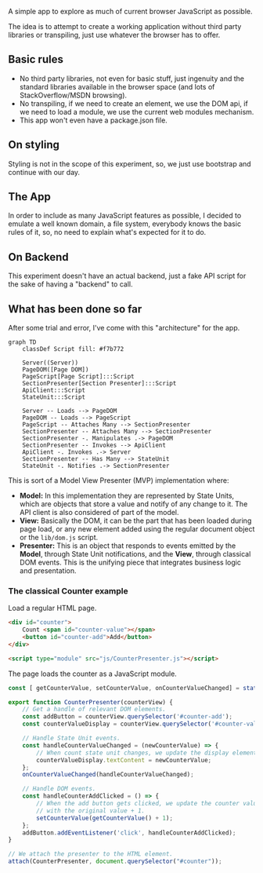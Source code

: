 A simple app to explore as much of current browser JavaScript as possible.

The idea is to attempt to create a working application without third party libraries or transpiling, just use whatever the browser has to offer.

## Basic rules

* No third party libraries, not even for basic stuff, just ingenuity and the standard libraries available in the browser space (and lots of StackOverflow/MSDN browsing).
* No transpiling, if we need to create an element, we use the DOM api, if we need to load a module, we use the current web modules mechanism.
* This app won't even have a package.json file.

## On styling

Styling is not in the scope of this experiment, so, we just use bootstrap and continue with our day.

## The App

In order to include as many JavaScript features as possible, I decided to emulate a well known domain, a file system, everybody knows the basic rules of it, so, no need to explain what's expected for it to do.

## On Backend

This experiment doesn't have an actual backend, just a fake API script for the sake of having a "backend" to call.

## What has been done so far

After some trial and error, I've come with this "architecture" for the app.

```mermaid
graph TD
    classDef Script fill: #f7b772

    Server((Server))
    PageDOM([Page DOM])
    PageScript[Page Script]:::Script
    SectionPresenter[Section Presenter]:::Script
    ApiClient:::Script
    StateUnit:::Script

    Server -- Loads --> PageDOM
    PageDOM -- Loads --> PageScript
    PageScript -- Attaches Many --> SectionPresenter
    SectionPresenter -- Attaches Many --> SectionPresenter
    SectionPresenter -. Manipulates .-> PageDOM
    SectionPresenter -- Invokes --> ApiClient
    ApiClient -. Invokes .-> Server
    SectionPresenter -- Has Many --> StateUnit
    StateUnit -. Notifies .-> SectionPresenter
```

This is sort of a Model View Presenter (MVP) implementation where:

* **Model:** In this implementation they are represented by State Units, which are objects that store a value and notify of any change to it. The API client is also considered of part of the model.
* **View:** Basically the DOM, it can be the part that has been loaded during page load, or any new element added using the regular document object or the `lib/dom.js` script.
* **Presenter:** This is an object that responds to events emitted by the **Model**, through State Unit notifications, and the **View**, through classical DOM events. This is the unifying piece that integrates business logic and presentation.

### The classical Counter example

Load a regular HTML page.

```html
<div id="counter">
    Count <span id="counter-value"></span>
    <button id="counter-add">Add</button>
</div>

<script type="module" src="js/CounterPresenter.js"></script>
```

The page loads the counter as a JavaScript module.

```javascript
const [ getCounterValue, setCounterValue, onCounterValueChanged] = stateUnit(0);

export function CounterPresenter(counterView) {
    // Get a handle of relevant DOM elements.
    const addButton = counterView.querySelector('#counter-add');
    const counterValueDisplay = counterView.querySelector('#counter-value');

    // Handle State Unit events.
    const handleCounterValueChanged = (newCounterValue) => {
        // When count state unit changes, we update the display element.
        counterValueDisplay.textContent = newCounterValue;
    };
    onCounterValueChanged(handleCounterValueChanged);

    // Handle DOM events.
    const handleCounterAddClicked = () => {
        // When the add button gets clicked, we update the counter value
        // with the original value + 1.
        setCounterValue(getCounterValue() + 1);
    };
    addButton.addEventListener('click', handleCounterAddClicked);
}

// We attach the presenter to the HTML element.
attach(CounterPresenter, document.querySelector("#counter"));
```